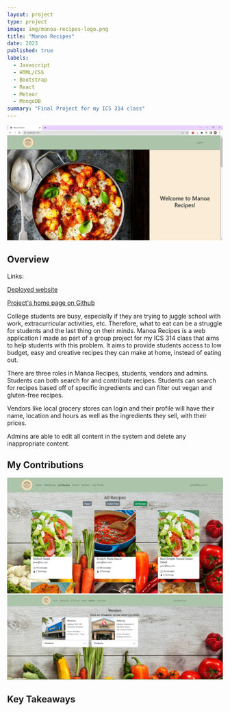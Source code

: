 ```yaml
---
layout: project
type: project
image: img/manoa-recipes-logo.png
title: "Manoa Recipes"
date: 2023
published: true
labels:
  - Javascript
  - HTML/CSS
  - Bootstrap
  - React
  - Meteor
  - MongoDB
summary: "Final Project for my ICS 314 class"
---
```

<p align="center">
<img width="600px" class="rounded pe-4" src="https://raw.githubusercontent.com/manoa-recipes/manoa-recipes.github.io/main/doc/landing-page.png">
  </p>

## Overview 

Links:

[Deployed website](https://manoa-recipes.site/)

[Project's home page on Github](https://manoa-recipes.github.io/)


College students are busy, especially if they are trying to juggle school with work, extracurricular activities, etc. Therefore, what to eat can be a struggle for students and the last thing on their minds. Manoa Recipes is a web application I made as part of a group project for my ICS 314 class that aims to help students with this problem. It aims to provide students access to low budget, easy and creative recipes they can make at home, instead of eating out. 

There are three roles in Manoa Recipes, students, vendors and admins. Students can both search for and contribute recipes. Students can search for recipes based off of specific ingredients and can filter out vegan and gluten-free recipes. 

Vendors like local grocery stores can login and their profile will have their name, location and hours as well as the ingredients they sell, with their prices. 

Admins are able to edit all content in the system and delete any inappropriate content. 

## My Contributions

<img width="600px" class="rounded pe-4" src="https://raw.githubusercontent.com/manoa-recipes/manoa-recipes.github.io/main/doc/list-recipes-updated.png">

<img width="600px" class="rounded pe-4" src=img/vendors.png>


## Key Takeaways 
